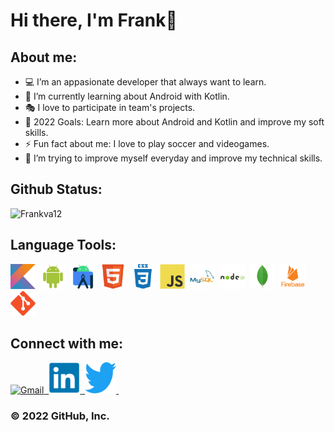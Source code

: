 # Hi there, I'm Frank👋 

## About me:

- 💻 I’m an appasionate developer that always want to learn.
- 🌱 I’m currently learning about Android with Kotlin.
- 🎭 I love to participate in team's projects.
- 🥅 2022 Goals: Learn more about Android and Kotlin and improve my soft skills.
- ⚡ Fun fact about me: I love to play soccer and videogames.
- 🎨 I’m trying to improve myself everyday and improve my technical skills.

  
## Github Status: 
  ![Frankva12](https://github-readme-stats.vercel.app/api?username=Frankva12&show_icons=true&theme=highcontrast&hide=stars,contribs)
  

## Language Tools:

<div>
  <img src="https://github.com/devicons/devicon/blob/master/icons/kotlin/kotlin-original.svg"  title="KOTLIN" alt="KOTLIN" width="40" height="40"/>&nbsp;
  <img src="https://github.com/devicons/devicon/blob/master/icons/android/android-original.svg"  title="ANDROID" alt="ANDROID" width="40" height="40"/>&nbsp;
  <img src="https://github.com/devicons/devicon/blob/master/icons/androidstudio/androidstudio-original.svg"  title="ANDROID-STUDIO" alt="ANDROID-STUDIO" width="40" height="40"/>&nbsp;
  <img src="https://github.com/devicons/devicon/blob/master/icons/html5/html5-original.svg" title="HTML5" alt="HTML" width="40" height="40"/>&nbsp;
  <img src="https://github.com/devicons/devicon/blob/master/icons/css3/css3-plain-wordmark.svg"  title="CSS3" alt="CSS" width="40" height="40"/>&nbsp;
  <img src="https://github.com/devicons/devicon/blob/master/icons/javascript/javascript-original.svg" title="JavaScript" alt="JavaScript" width="40" height="40"/>&nbsp;
  <img src="https://github.com/devicons/devicon/blob/master/icons/mysql/mysql-original-wordmark.svg" title="MySQL"  alt="MySQL" width="40" height="40"/>&nbsp;
  <img src="https://github.com/devicons/devicon/blob/master/icons/nodejs/nodejs-original-wordmark.svg" title="NodeJS" alt="NodeJS" width="40" height="40"/>&nbsp;
  <img src="https://github.com/devicons/devicon/blob/master/icons/mongodb/mongodb-original.svg" title="MongoDB" **alt="MongoDB" width="40" height="40"/>&nbsp;
  <img src="https://github.com/devicons/devicon/blob/master/icons/firebase/firebase-plain-wordmark.svg" title="Firebase" alt="Firebase" width="40" height="40"/>&nbsp;
  <img src="https://github.com/devicons/devicon/blob/master/icons/git/git-original.svg" title="Git" **alt="Git" width="40" height="40"/>&nbsp;
  
</div>

## Connect with me:

<div>
   <a href="stanleyvasconcelos0@gmail.com"> 
    <img src="https://img.icons8.com/color/344/gmail-new.png"  title="Gmail" alt="Gmail" width="50" height="50"/>&nbsp;
  </a>
  <a href="https://www.linkedin.com/in/francisco-vasconcelos-8a5a371a9/"> 
    <img src="https://github.com/devicons/devicon/blob/master/icons/linkedin/linkedin-original.svg"  title="Linkein" alt="Linkein" width="50" height="50"/>&nbsp;
  </a>
  <a href="https://twitter.com/Frank_va12"> 
    <img src="https://github.com/devicons/devicon/blob/master/icons/twitter/twitter-original.svg"  title="Twitter" alt="Twitter" width="50" height="50"/>&nbsp;
  </a>
</div>

### © 2022 GitHub, Inc.

